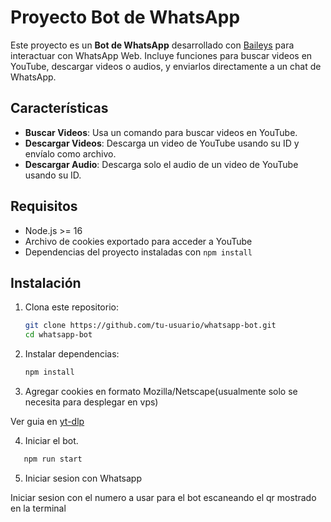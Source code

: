 
# Proyecto Bot de WhatsApp

Este proyecto es un **Bot de WhatsApp** desarrollado con [Baileys](https://github.com/adiwajshing/Baileys) para interactuar con WhatsApp Web. Incluye funciones para buscar videos en YouTube, descargar videos o audios, y enviarlos directamente a un chat de WhatsApp.

## Características

- **Buscar Videos**: Usa un comando para buscar videos en YouTube.
- **Descargar Videos**: Descarga un video de YouTube usando su ID y envíalo como archivo.
- **Descargar Audio**: Descarga solo el audio de un video de YouTube usando su ID.

## Requisitos

- Node.js >= 16
- Archivo de cookies exportado para acceder a YouTube
- Dependencias del proyecto instaladas con `npm install`

## Instalación

1. Clona este repositorio:
   ```bash
   git clone https://github.com/tu-usuario/whatsapp-bot.git
   cd whatsapp-bot
   ```
2. Instalar dependencias:
   ```bash
   npm install
   ```
3. Agregar cookies en formato Mozilla/Netscape(usualmente solo se necesita para desplegar en vps)

Ver guia en [yt-dlp](https://github.com/yt-dlp/yt-dlp/wiki/FAQ#how-do-i-pass-cookies-to-yt-dlp)

4. Iniciar el bot.
```bash
   npm run start
   ```
5. Iniciar sesion con Whatsapp

Iniciar sesion con el numero a usar para el bot escaneando el qr mostrado en la terminal


